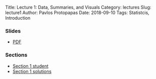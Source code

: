Title: Lecture 1: Data, Summaries, and Visuals
Category: lectures
Slug: lecture1
Author: Pavlos Protopapas
Date: 2018-09-10
Tags: Statistcis, Introduction


### Slides

- [PDF]({attach}presentation/Lecture1_Data.pdf)

### Sections 
- [Section 1 student]({filename}../../sections/section1/notebook/section_1_student.ipynb) 
- [Section 1 solutions]({filename}../../sections/section1/notebook/section_1_solutions.ipynb)  



<!-- ### Notebooks

- [Examples]({filename}notebook/lecture1_notebook.ipynb) -->